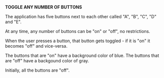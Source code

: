 **TOGGLE ANY NUMBER OF BUTTONS**

The application has five buttons next to each other called "A", "B", "C", "D" and "E".

At any time, any number of buttons can be "on" or "off", no restrictions.

When the user presses a button, that button gets toggled - if it is "on" it becomes "off" and vice-versa.

The buttons that are "on" have a background color of blue. The buttons that are "off" have a backgound color of gray.

Initially, all the buttons are "off".
